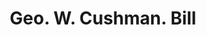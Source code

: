 ---
doi: 10.7916/D8X93P8H
date_other: '1900'
date_other_textual: 1900-1909
form: printed ephemera
genre:
- Invoices
name:
- Geo. W. Cushman
object_in_context_url: https://biggert.cul.columbia.edu/items/view/ave_biggert_00385
subject_hierarchical_geographic:
- Boston, Massachusetts, United States
subject_name:
- Geo. W. Cushman
title: Geo. W. Cushman. Bill
sort_title: Geo. W. Cushman. Bill
call_number: ave_biggert_00385
coordinates:
- 42.35805555555556,-71.06361111111111
pid: ave_biggert_00385
identifiers: ave_biggert_00385
canvas_id: ldpd:395659
permalink: "/items/ave_biggert_00385/"
layout: iiif-image-page
---